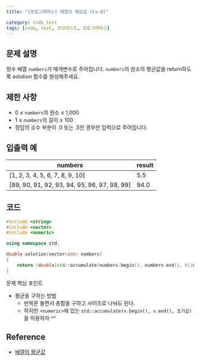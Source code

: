 ```yaml
---
title: "[프로그래머스] 배열의 평균값 (Lv.0)"

category: code_test
tags: [code, test, 코딩테스트, 프로그래머스]
---
```


## 문제 설명

정수 배열 `numbers`가 매개변수로 주어집니다. `numbers`의 원소의 평균값을 return하도록 solution 함수를 완성해주세요.



## 제한 사항
- 0 ≤ `numbers`의 원소 ≤ 1,000
- 1 ≤ `numbers`의 길이 ≤ 100
- 정답의 소수 부분이 .0 또는 .5인 경우만 입력으로 주어집니다.



## 입출력 예

| numbers                                      | result |
| -------------------------------------------- | ------ |
| [1, 2, 3, 4, 5, 6, 7, 8, 9, 10]              | 5.5    |
| [89, 90, 91, 92, 93, 94, 95, 96, 97, 98, 99] | 94.0   |



## 코드

~~~c++
#include <string>
#include <vector>
#include <numeric>

using namespace std;

double solution(vector<int> numbers)
{
    return (double)std::accumulate(numbers.begin(), numbers.end(), 0)/numbers.size();
}
~~~

문제 핵심 포인트

* 평균을 구하는 방법
  * 반복문 돌면서 총합을 구하고 사이즈로 나눠도 된다.
  * 하지만 `<numeric>`에 있는 `std::accumulate(v.begin(), v.end(), 초기값)`을 이용하자 ^^





## Reference
* [배열의 평균값](https://school.programmers.co.kr/learn/courses/30/lessons/120817)